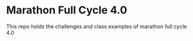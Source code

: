 # Marathon Full Cycle 4.0

This repo holds the challenges and class examples of marathon full cycle 4.0
